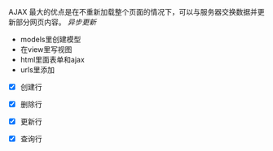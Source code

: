 AJAX 最大的优点是在不重新加载整个页面的情况下，可以与服务器交换数据并更新部分网页内容。
*异步更新*
- models里创建模型
- 在view里写视图
- html里面表单和ajax
- urls里添加
- [x] 创建行
- [x] 删除行
- [x] 更新行
- [x] 查询行

